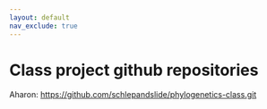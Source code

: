 ```yaml
---
layout: default
nav_exclude: true
---
```


# Class project github repositories

Aharon: https://github.com/schlepandslide/phylogenetics-class.git

